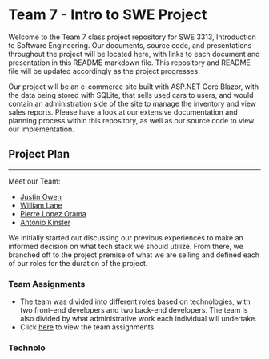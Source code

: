 # Team 7 - Intro to SWE Project

Welcome to the Team 7 class project repository for SWE 3313, Introduction to Software Engineering. Our documents, source code, and presentations throughout the project will be located here, with links to each document and presentation in this README markdown file. This repository and README file will be updated accordingly as the project progresses.

Our project will be an e-commerce site built with ASP.NET Core Blazor, with the data being stored with SQLite, that sells used cars to users, and would contain an administration side of the site to manage the inventory and view sales reports. Please have a look at our extensive documentation and planning process within this repository, as well as our source code to view our implementation.

## Project Plan

---

Meet our Team:

- [Justin Owen](https://github.com/justin-owen/SWE3313Project/blob/main/Justin%20Owen%20Resume.md)
- [William Lane](https://github.com/justin-owen/SWE3313Project/blob/main/William%20Lane%20Resume.md)
- [Pierre Lopez Orama](https://github.com/justin-owen/SWE3313Project/blob/main/PierreLopezOramaResume.md)
- [Antonio Kinsler](https://github.com/justin-owen/SWE3313Project/blob/main/Antonio%20Kinsler%20Resume.md)

We initially started out discussing our previous experiences to make an informed decision on what tech stack we should utilize. From there, we branched off to the project premise of what we are selling and defined each of our roles for the duration of the project. 

### Team Assignments

- The team was divided into different roles based on technologies, with two front-end developers and two back-end developers. The team is also divided by what administrative work each individual will undertake.
- Click [here](https://github.com/justin-owen/SWE3313Project/blob/main/TeamAssignments.mdx) to view the team assignments

### Technolo